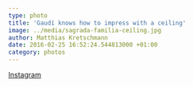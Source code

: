 ```yaml
---
type: photo
title: 'Gaudí knows how to impress with a ceiling'
image: ../media/sagrada-familia-ceiling.jpg
author: Matthias Kretschmann
date: 2016-02-25 16:52:24.544813000 +01:00
category: photos
---
```


[Instagram](https://www.instagram.com/p/BCU30S1NSj6/)
